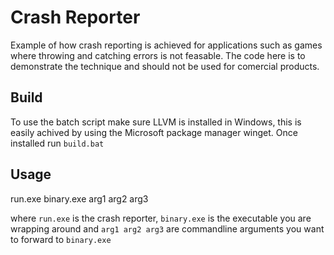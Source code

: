 # Crash Reporter

Example of how crash reporting is achieved for applications such as games where throwing and catching errors is not feasable. The code here is to demonstrate the technique and should not be used for comercial products.

## Build
To use the batch script make sure LLVM is installed in Windows, this is easily achived by using the Microsoft package manager winget. Once installed run `build.bat`

## Usage
run.exe binary.exe arg1 arg2 arg3

where `run.exe` is the crash reporter, `binary.exe` is the executable you are wrapping around and `arg1 arg2 arg3` are commandline arguments you want to forward to `binary.exe`
